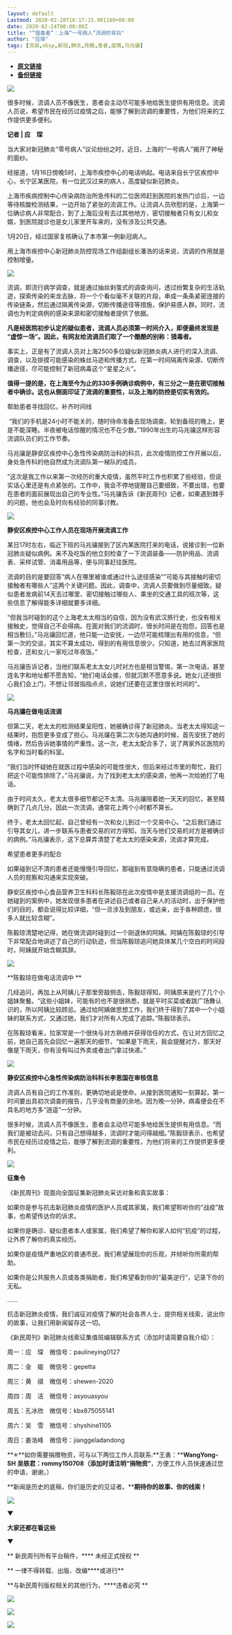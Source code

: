 ```yaml
---
layout: default
Lastmod: 2020-02-28T10:17:15.901180+00:00
date: 2020-02-24T00:00:00Z
title: "“猎毒者”：上海“一号病人”流调的背后"
author: "应琛"
tags: [流调,nbsp,新冠,肺炎,陈毅,患者,疫情,马兆骧]
---
```


* [**原文链接**](https://mp.weixin.qq.com/s/gvTcjWeAmBOPLqSSnBWtQA)
* [**备份链接**](http://archive.is/ahT5D)


![](/images/post/e687419aee5ba5dc10b91a175fcda518.jpg)

很多时候，流调人员不像医生，患者会主动尽可能多地给医生提供有用信息。流调人员说，希望市民在经历过疫情之后，能够了解到流调的重要性，为他们将来的工作提供更多便利。

**记者 | 应　琛**

当大家对新冠肺炎“零号病人”议论纷纷之时，近日，上海的“一号病人”揭开了神秘的面纱。

经报道，1月16日傍晚5时，上海市疾控中心的电话响起。电话来自长宁区疾控中心，长宁区某医院，有一位武汉过来的病人，高度疑似新冠肺炎。

上海市疾病控制中心传染病防治所急传科的二位医师赶到医院的发热门诊后，一边等待核酸检测结果，一边开始了紧张的流调工作。让流调人员欣慰的是，上海第一位确诊病人非常配合，到了上海后没有去过其他地方，密切接触者只有女儿和女婿，到医院就诊也是女儿家里开车来的，没有涉及公共交通。

1月20日，经过国家复核确认了本市第一例新冠病人。

用上海市疾控中心新冠肺炎防控现场工作组副组长潘浩的话来说，流调的作用就是控制增量。

![](/images/post/2ca7dc0bf3f60243dd8f92fe775c5e3b.jpg)

流调，即流行病学调查，就是通过抽丝剥茧式的调查询问，透过纷繁复杂的生活轨迹，探索传染的来龙去脉，将一个个看似毫不关联的片段，串成一条条紧密连接的传染链条，然后通过隔离传染源，切断传播途径等措施，保护易感人群。同时，流调也为判定病例的感染来源和密切接触者提供了依据。  

**凡是经医院初步认定的疑似患者，流调人员必须第一时间介入，即便最终发现是 “虚惊一场”。因此，有网友给流调员们取了一个酷酷的别称：猎毒者。**

事实上，正是有了流调人员对上海2500多位疑似新冠肺炎病人进行的深入流调、调查，以及排摸可能感染的蛛丝马迹和传播方式，在第一时间隔离传染源、切断传播途径，尽可能控制了新冠病毒这个“星星之火”。

**值得一提的是，在上海至今为止的330多例确诊病例中，有三分之一是在密切接触者中确诊。这也从侧面印证了流调的重要性，以及上海的防控是切实有效的。**

帮助患者寻找回忆，补齐时间线

  

  

  

 “我们的手机是24小时不能关的，随时待命准备去现场调查。轮到备班的晚上，更是不能深睡。半夜被电话惊醒的情况也不在少数。”1990年出生的马兆骧这样形容流调队员们的工作节奏。

马兆骧是静安区疾控中心急性传染病防治科的科员，此次疫情防控工作开展以后，身处急传科的他自然成为流调队第一梯队的成员。

“这次是我工作以来第一次经历的重大疫情，虽然平时工作也积累了些经验，但说实话心里还是有点紧张的。工作中，我会不停地提醒自己要细致，不要出错，也要在患者的面前展现出自己的专业性。”马兆骧告诉《新民周刊》记者，如果遇到棘手的问题，他也会及时向有经验的同事讨教。

![](/images/post/12cee48975375b22b1345261560b297b.jpg)

**静安区疾控中心工作人员在现场开展流调工作**  

某日17时左右，临近下班的马兆骧接到了区内某医院打来的电话，说接诊到一位新冠肺炎疑似病例。来不及吃饭的他立刻检查了一下流调装备——防护用品、流调表、采样试管、消毒用品等，便与同事赶往医院。

流调的目的是要回答“病人在哪里被谁或通过什么途径感染”“可能与其接触的密切接触者有哪些人”这两个关键问题。因此，调查中，流调人员要做到尽量细致。疑似患者发病前14天去过哪里、密切接触过哪些人、乘坐的交通工具的班次等，这些信息了解得能多详细就要多详细。

“但我当时碰到的这个上海老太太相当的自信，因为没有武汉旅行史，也没有相关接触史，觉得自己不会得病。在面对我们的流调时，很长时间是在抱怨，回答也是相当敷衍。”马兆骧回忆道，他只能一边安抚，一边尽可能梳理出有用的信息，“但第一次的交谈，其实不算太成功，得到的有用信息很少。只知道，她去过两家医院检查，还和女儿一家吃过年夜饭。”

马兆骧告诉记者，当他们联系老太太女儿时对方也是相当警惕，第一次电话，甚至连名字和地址都不愿告知，“她们电话会接，但就沉默不愿意多说。她女儿还很担心我们会上门，不想让邻居指指点点，说她们还要在这里住很长时间的”。

![](/images/post/fe9090048acda3bd9433717364bfec7b.jpg)

**马兆骧在做电话流调**

但第二天，老太太的检测结果呈阳性，她被确诊得了新冠肺炎。当老太太得知这一结果时，抱怨更多变成了担心。马兆骧在第二次与她沟通的时候，首先安抚了她的情绪，然后告诉她事情的严重性。这一次，老太太配合多了，说了两家外区医院的名字和当时看的科室。  

“我们当时怀疑她在就医过程中感染的可能性很大，但后来经过市里的帮忙，我们把这个可能性排除了。”马兆骧说，为了找到老太太的感染源，他再一次给她打了电话。

由于时间太久，老太太很多细节都记不太清。马兆骧陪着她一天天的回忆，甚至精确到了几点几分。因此一次流调，通常花上两个小时都不算长。

终于，老太太回忆起，自己曾经有一次和女儿到过一个交易中心。“之后我们通过引导其女儿，进一步联系与患者交易的对方得知，当天与他们交易的对方是被确诊的病例。”马兆骧表示，这下总算弄清楚了老太太的感染来源，流调才算完成。

希望患者更多的配合

  

  

  

如果碰到记不清的患者还能慢慢引导回忆，那碰到有意隐瞒的患者，只能通过流调人员的观察和沟通来实现突破。

静安区疾控中心食品营养卫生科科长陈毅琼在此次疫情中是支援流调组的一员。在她碰到的案例中，她发现很多患者在讲述自己或者自己亲人的活动时，出于保护他们的目的，都会说得比较详细，“但一旦涉及到朋友，或远亲，出于各种顾虑，很多人就比较含糊”。

陈毅琼清楚地记得，她在做流调时碰到过一个刚退休的阿姨。阿姨在陈毅琼的引导下非常配合地讲述了自己的行动轨迹，但当陈毅琼追问她具体某几个空白的时间段时，阿姨就开始含糊其辞。 

![](/images/post/3e0a0d86f3fd08a8c41d56cfadf59051.jpg)

**陈毅琼在做电话流调中 **  

几经追问，再加上从阿姨儿子那里旁敲侧击，陈毅琼得知，阿姨原来是约了几个小姐妹聚餐。“这些小姐妹，可能有的也不是很熟悉，就是平时买菜或者跳广场舞认识的，所以阿姨比较顾忌。通过给阿姨做思想工作，我们终于得到了其中一个小姐妹的联系方式，又通过她，我们才对所有人完成了追踪。”陈毅琼表示。

在陈毅琼看来，拉家常是一个很快与对方熟络并获得信任的方式，在让对方回忆之前，她自己首先会回忆一遍那天的细节，“如果是下雨天，我会提醒对方，那天好像是下雨天，你有没有叫过外卖或者出门拿过快递。”

![](/images/post/3dcf4b8e33bbf541bebb34feed770498.jpg)

**静安区疾控中心急性传染病防治科科长李恩国在审核信息**

流调人员有自己的工作准则，更确切地说是使命。从接到医院通知一刻算起，第一时间要出具初次调查的报告，几乎没有商量的余地。因为晚一分钟，病毒便会在不具名的地方多“逍遥”一分钟。

很多时候，流调人员不像医生，患者会主动尽可能多地给医生提供有用信息。“而我们是被动去问，只有自己想得越多，流调时才能问得越细。”陈毅琼表示，也希望市民在经历过疫情之后，能够了解到流调的重要性，为他们将来的工作提供更多便利。

![](/images/post/3397bbdf9853726ded83d37bf6ea4d7e.jpg)

**征集令**

《新民周刊》现面向全国征集新冠肺炎采访对象和真实故事：

如果你是参与抗击新冠肺炎疫情的医护人员或其家属，我们希望聆听你的“战疫”故事，也希望传达你的诉求。

如果你是确诊、疑似患者本人或家属，我们希望了解你和家人如何“抗疫”的过程，让外界了解你的真实经历。

如果你是疫情严重地区的普通市民，我们希望展现你的乐观，并倾听你所需的帮助。

如果你是公共服务人员或各类捐助者，我们希望看到你的“最美逆行”，记录下你的无私。

……

抗击新冠肺炎疫情，我们诚征对疫情了解的社会各界人士，提供相关线索，说出你的故事，让我们用新闻留存这一切。

《新民周刊》新冠肺炎线索征集值班编辑联系方式（添加时请简要自我介绍）：

周一：应　琛　微信号：paulineying0127

周二：金　姬　微信号：gepetta

周三：黄　祺　微信号：shewen-2020

周四：周　洁　微信号：asyouasyou

周五：孔冰欣　微信号：kbx875055141

周六：吴　雪　微信号：shyshine1105

周日：姜浩峰　微信号：jianggeladandong

**✳**如你需要捐赠物资，可与以下两位工作人员联系:**王勇：****WangYong-SH** **吴轶君：****rommy150708**（添加时请注明**“捐物资”**，方便工作人员快速通过您的申请，谢谢。）

**新闻是历史的底稿，你们是历史的见证者。****期待你的故事、你的线索！**

![](/images/post/1f5d8391583e261a286fb4c68551cf83.jpg)

▼

**大家还都在看这些**

▼

** 新民周刊所有平台稿件，**** 未经正式授权 **

** 一律不得转载、出版、改编****或进行**

**与新民周刊版权相关的其他行为，****违者必究 **

![](/images/post/7797d77b3a22a3b38fe7944d82f1be09.jpg)

![](/images/post/ca4e22a9ecf6633620a31e230f3687b2.jpg)

![](/images/post/755117bcce026aefc2b086ea49836f6d.jpg)

